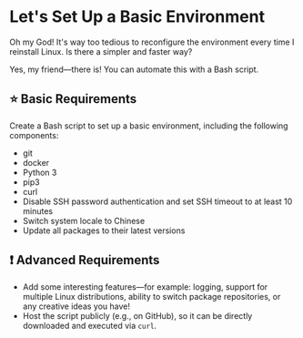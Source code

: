 # Let's Set Up a Basic Environment

Oh my God! It's way too tedious to reconfigure the environment every time I reinstall Linux. Is there a simpler and faster way?

Yes, my friend—there is! You can automate this with a Bash script.

## ⭐ Basic Requirements

Create a Bash script to set up a basic environment, including the following components:

- git  
- docker  
- Python 3  
- pip3  
- curl  
- Disable SSH password authentication and set SSH timeout to at least 10 minutes  
- Switch system locale to Chinese  
- Update all packages to their latest versions  

## ❗ Advanced Requirements

- Add some interesting features—for example: logging, support for multiple Linux distributions, ability to switch package repositories, or any creative ideas you have!  
- Host the script publicly (e.g., on GitHub), so it can be directly downloaded and executed via `curl`.